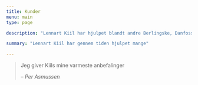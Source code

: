 ```yaml
---
title: Kunder
menu: main
type: page

description: "Lennart Kiil har hjulpet blandt andre Berlingske, Danfoss Universe, Dansk Industri, Fysioterapeuten, Gentofte Hospital, Illustreret Videnskab, Ingeniøren, Ugeskrift for Læger, Region Syddanmark, Rigshospitalet, Teknovation, Værn om Synet, Aalborg Universitet, Aarhus Universitet, Statens Naturhistoriske Museum"

summary: "Lennart Kiil har gennem tiden hjulpet mange"

---
```



> Jeg giver Kiils mine varmeste anbefalinger
>
> – _Per Asmussen_
